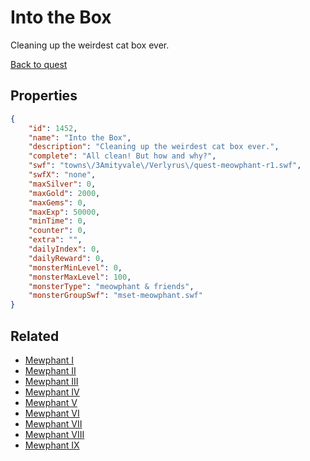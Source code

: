# Into the Box

Cleaning up the weirdest cat box ever.

[Back to quest](../quests.md)

## Properties

```json
{
    "id": 1452,
    "name": "Into the Box",
    "description": "Cleaning up the weirdest cat box ever.",
    "complete": "All clean! But how and why?",
    "swf": "towns\/3Amityvale\/Verlyrus\/quest-meowphant-r1.swf",
    "swfX": "none",
    "maxSilver": 0,
    "maxGold": 2000,
    "maxGems": 0,
    "maxExp": 50000,
    "minTime": 0,
    "counter": 0,
    "extra": "",
    "dailyIndex": 0,
    "dailyReward": 0,
    "monsterMinLevel": 0,
    "monsterMaxLevel": 100,
    "monsterType": "meowphant & friends",
    "monsterGroupSwf": "mset-meowphant.swf"
}
```

## Related

- [Mewphant I](../items/17545-mewphant-i.md)
- [Mewphant II](../items/17546-mewphant-ii.md)
- [Mewphant III](../items/17547-mewphant-iii.md)
- [Mewphant IV](../items/17548-mewphant-iv.md)
- [Mewphant V](../items/17549-mewphant-v.md)
- [Mewphant VI](../items/17550-mewphant-vi.md)
- [Mewphant VII](../items/17551-mewphant-vii.md)
- [Mewphant VIII](../items/17552-mewphant-viii.md)
- [Mewphant IX](../items/17553-mewphant-ix.md)

